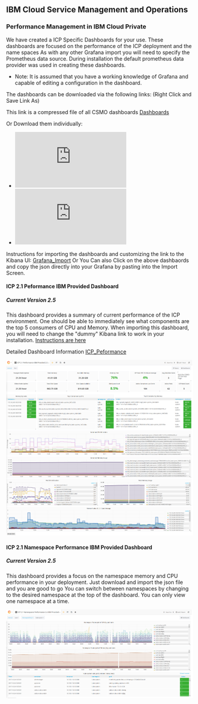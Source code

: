 ## IBM Cloud Service Management and Operations
### Performance Management in IBM Cloud Private
We have created a ICP Specific Dashboards for your use. These dashboards are focused on the performance of the ICP deployment and the name spaces
As with any other Grafana import you will need to specify the Prometheus data source. During installation the default prometheus data provider was used in creating these dashboards.

* Note: It is assumed that you have a working knowledge of Grafana and capable of editing a configuration in the dashboard.

The dashboards can be downloaded via the following links: (Right Click and Save Link As)

This link is a compressed file of all CSMO dashboards [Dashboards](https://github.com/ibm-cloud-architecture/CSMO-ICP/blob/master/grafana/csmodashboards/grafanaICP.zip)  

Or Download them individually: 

+ ![ICP 2.1 Performance Dashboard](https://github.com/ibm-cloud-architecture/CSMO-ICP/blob/master/grafana/csmodashboards/ICP%202.1%20Namespaces%20Performance%20IBM%20Provided%202.5.json)
+ ![ICP 2.1 Namespace Performance](https://github.com/ibm-cloud-architecture/CSMO-ICP/blob/master/grafana/csmodashboards/ICP%202.1%20Namespaces%20Performance%20IBM%20Provided%202.5-1.json)

Instructions for importing the dashboards and customizing the link to the Kibana UI: [Grafana_Import](blob/master/grafanaGrafana_Import.md)
Or 
You Can also Click on the above dashbaords and copy the json directly into your Grafana by pasting into the Import Screen. 

#### ICP 2.1 Peformance IBM Provided Dashboard
##### Current Version 2.5
This dashboard provides a summary of current performance of the ICP environment. One should be able to immediately see what components are the top 5 consumers of CPU and Memory.  When importing this dashboard, you will need to change the "dummy" Kibana link to work in your installation. [Instructions are here](https://github.com/ibm-cloud-architecture/CSMO-ICP/blob/master/grafana/Edit_Kibana_Link.md)

Detailed Dashboard Information [ICP_Peformance](ICP_Performance_Dashboard_Detail.md)

![ICPPerformance](images/ICPperf1.png)

####  ICP 2.1 Namespace Performance IBM Provided Dashboard
##### Current Version 2.5
This dashboard provides a focus on the namespace memory and CPU performance in your deployment. Just download and import the json file and you are good to go
You can switch between namespaces by changing to the desired namespace at the top of the dashboard. You can only view one namespace at a time.

![ICPnamespacePerformance](images/ICPnamspperf1.png)
